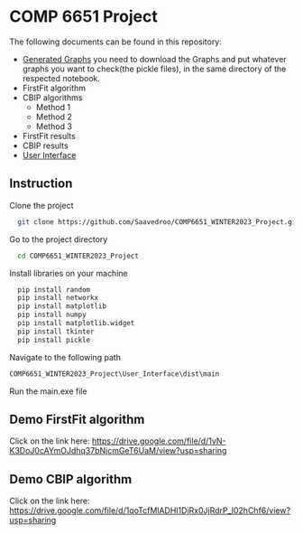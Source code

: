 
# COMP 6651 Project
The following documents can be found in this repository:

- [Generated Graphs](https://drive.google.com/drive/folders/1GKZgyKK_-n39zxFB4kSNoQFsEPVx-z6U?usp=sharing)
you need to download the Graphs and put whatever graphs you want to check(the pickle files), in the same directory of the respected notebook. 
- FirstFit algorithm
- CBIP algorithms
    - Method 1
    - Method 2
    - Method 3
- FirstFit results
- CBIP results
- [User Interface](https://github.com/Saavedroo/COMP6651_WINTER2023_Project/tree/main/User_Interface)








## Instruction

Clone the project

```bash
  git clone https://github.com/Saavedroo/COMP6651_WINTER2023_Project.git
```

Go to the project directory

```bash
  cd COMP6651_WINTER2023_Project
```

Install libraries on your machine

```bash
  pip install random
  pip install networkx
  pip install matplotlib
  pip install numpy
  pip install matplotlib.widget
  pip install tkinter
  pip install pickle
```
Navigate to the following path
```bash
COMP6651_WINTER2023_Project\User_Interface\dist\main
```
Run the main.exe file


## Demo FirstFit algorithm

Click on the link here:
https://drive.google.com/file/d/1vN-K3DoJ0cAYmOJdhq37bNjcmGeT6UaM/view?usp=sharing

## Demo CBIP algorithm

Click on the link here:
https://drive.google.com/file/d/1qoTcfMlADHI1DjRx0JjRdrP_l02hChf6/view?usp=sharing
